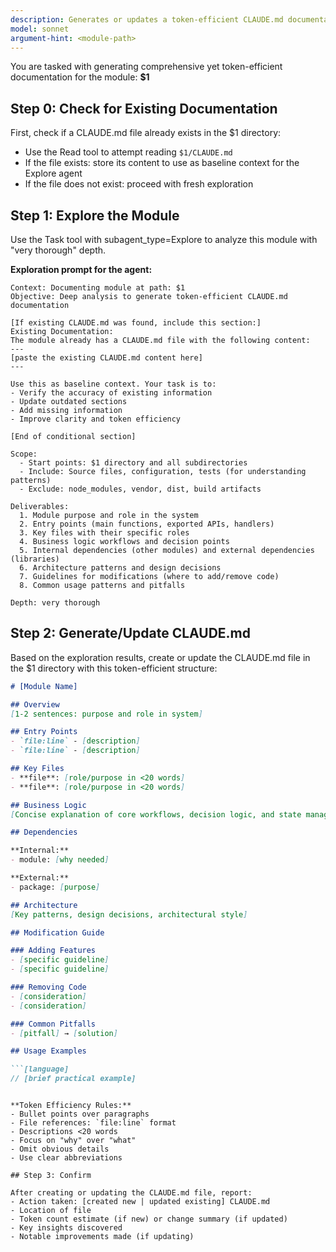```yaml
---
description: Generates or updates a token-efficient CLAUDE.md documentation file for a specific module or directory. This command uses the specialized Explore agent to deeply analyze the module and creates comprehensive yet concise documentation focused on business logic, entry points, key files, dependencies, and modification guidelines. If CLAUDE.md already exists, it uses it as baseline context to improve and update the documentation.\n\nWhen to use: Before diving into unfamiliar modules, onboarding team members, after refactoring, when you need to understand business logic of a feature, or to update outdated documentation.\n\nWhat it does: Checks for existing CLAUDE.md, launches Explore agent for thorough analysis (using existing docs as context if available), identifies entry points and key files, infers business logic and patterns, generates or updates CLAUDE.md in the module directory with token-efficient structure.\n\nArguments: $1 (required) - Path to module/directory\n\nExample: /claudify src/auth, /claudify packages/core, /claudify cmd/api
model: sonnet
argument-hint: <module-path>
---
```


You are tasked with generating comprehensive yet token-efficient documentation for the module: **$1**

## Step 0: Check for Existing Documentation

First, check if a CLAUDE.md file already exists in the $1 directory:

- Use the Read tool to attempt reading `$1/CLAUDE.md`
- If the file exists: store its content to use as baseline context for the Explore agent
- If the file does not exist: proceed with fresh exploration

## Step 1: Explore the Module

Use the Task tool with subagent_type=Explore to analyze this module with "very thorough" depth.

**Exploration prompt for the agent:**

```
Context: Documenting module at path: $1
Objective: Deep analysis to generate token-efficient CLAUDE.md documentation

[If existing CLAUDE.md was found, include this section:]
Existing Documentation:
The module already has a CLAUDE.md file with the following content:
---
[paste the existing CLAUDE.md content here]
---

Use this as baseline context. Your task is to:
- Verify the accuracy of existing information
- Update outdated sections
- Add missing information
- Improve clarity and token efficiency

[End of conditional section]

Scope:
  - Start points: $1 directory and all subdirectories
  - Include: Source files, configuration, tests (for understanding patterns)
  - Exclude: node_modules, vendor, dist, build artifacts

Deliverables:
  1. Module purpose and role in the system
  2. Entry points (main functions, exported APIs, handlers)
  3. Key files with their specific roles
  4. Business logic workflows and decision points
  5. Internal dependencies (other modules) and external dependencies (libraries)
  6. Architecture patterns and design decisions
  7. Guidelines for modifications (where to add/remove code)
  8. Common usage patterns and pitfalls

Depth: very thorough
```

## Step 2: Generate/Update CLAUDE.md

Based on the exploration results, create or update the CLAUDE.md file in the $1 directory with this token-efficient structure:

```markdown
# [Module Name]

## Overview
[1-2 sentences: purpose and role in system]

## Entry Points
- `file:line` - [description]
- `file:line` - [description]

## Key Files
- **file**: [role/purpose in <20 words]
- **file**: [role/purpose in <20 words]

## Business Logic
[Concise explanation of core workflows, decision logic, and state management]

## Dependencies

**Internal:**
- module: [why needed]

**External:**
- package: [purpose]

## Architecture
[Key patterns, design decisions, architectural style]

## Modification Guide

### Adding Features
- [specific guideline]
- [specific guideline]

### Removing Code
- [consideration]
- [consideration]

### Common Pitfalls
- [pitfall] → [solution]

## Usage Examples

```[language]
// [brief practical example]
```
```

**Token Efficiency Rules:**
- Bullet points over paragraphs
- File references: `file:line` format
- Descriptions <20 words
- Focus on "why" over "what"
- Omit obvious details
- Use clear abbreviations

## Step 3: Confirm

After creating or updating the CLAUDE.md file, report:
- Action taken: [created new | updated existing] CLAUDE.md
- Location of file
- Token count estimate (if new) or change summary (if updated)
- Key insights discovered
- Notable improvements made (if updating)
